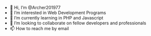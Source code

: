 - 👋 Hi, I’m @Archer201977
- 👀 I’m interested in Web Development Programs
- 🌱 I’m currently learning in PHP and Javascript
- 💞️ I’m looking to collaborate on fellow developers and professionals
- 📫 How to reach me by email

<!---
Archer201977/Archer201977 is a ✨ special ✨ repository because its `README.md` (this file) appears on your GitHub profile.
You can click the Preview link to take a look at your changes.
--->
